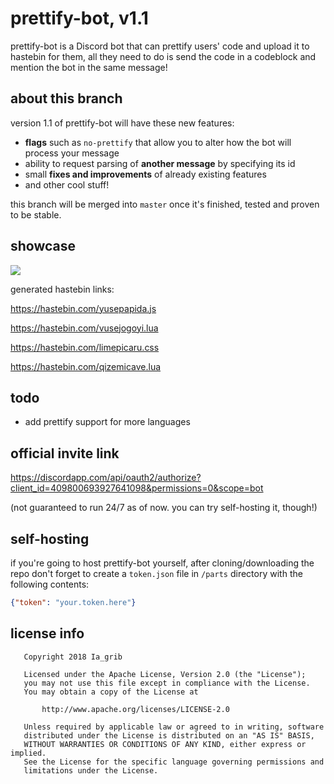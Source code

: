 # prettify-bot, v1.1

prettify-bot is a Discord bot that can prettify users' code and upload it to hastebin for them, all they need to do is send the code in a codeblock and mention the bot in the same message!

## about this branch

version 1.1 of prettify-bot will have these new features:

* **flags** such as `no-prettify` that allow you to alter how the bot will process your message
* ability to request parsing of **another message** by specifying its id
* small **fixes and improvements** of already existing features
* and other cool stuff!

this branch will be merged into `master` once it's finished, tested and proven to be stable.

## showcase

![](https://i.imgur.com/IbCUvv6.png)

generated hastebin links:


https://hastebin.com/yusepapida.js

https://hastebin.com/vusejogoyi.lua

https://hastebin.com/limepicaru.css

https://hastebin.com/qizemicave.lua

## todo

* add prettify support for more languages

## official invite link

https://discordapp.com/api/oauth2/authorize?client_id=409800693927641098&permissions=0&scope=bot

(not guaranteed to run 24/7 as of now. you can try self-hosting it, though!)

## self-hosting

if you're going to host prettify-bot yourself, after cloning/downloading the repo don't forget to create a `token.json` file in `/parts` directory with the following contents:
```json
{"token": "your.token.here"}
```

## license info

```
   Copyright 2018 Ia_grib

   Licensed under the Apache License, Version 2.0 (the "License");
   you may not use this file except in compliance with the License.
   You may obtain a copy of the License at

       http://www.apache.org/licenses/LICENSE-2.0

   Unless required by applicable law or agreed to in writing, software
   distributed under the License is distributed on an "AS IS" BASIS,
   WITHOUT WARRANTIES OR CONDITIONS OF ANY KIND, either express or implied.
   See the License for the specific language governing permissions and
   limitations under the License.
```
